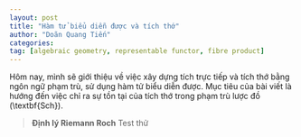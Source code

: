 ```yaml
---
layout: post
title: "Hàm tử biểu diễn được và tích thớ"
author: "Doãn Quang Tiến"
categories: 
tag: [algebraic geometry, representable functor, fibre product]
---
```


Hôm nay, mình sẽ giới thiệu về việc xây dựng tích trực tiếp và tích thớ bằng ngôn ngữ phạm trù, sử dụng hàm tử biểu diễn được. Mục tiêu của bài viết là hướng đến việc chỉ ra sự tồn tại của tích thớ trong phạm trù lược đồ \(\textbf{Sch}\).
>**Định lý Riemann Roch** Test thử











 
